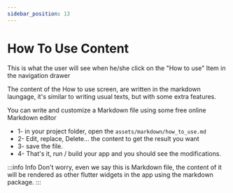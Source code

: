 ```yaml
---
sidebar_position: 13
---
```


# How To Use Content

This is what the user will see when he/she click on the "How to use" Item in the navigation drawer

The content of the How to use screen, are written in the markdown laungage, it's similar to writing usual texts, but with some extra features.

You can write and customize a Markdown file using some free online Markdown editor

- 1- in your project folder, open the `assets/markdown/how_to_use.md`
- 2- Edit, replace, Delete... the content to get the result you want
- 3- save the file.
- 4- That's it, run / build your app and you should see the modifications.

:::info Info
Don't worry, even we say this is Markdown file, the content of it will be rendered as other flutter widgets in the app using the markdown package.
:::
